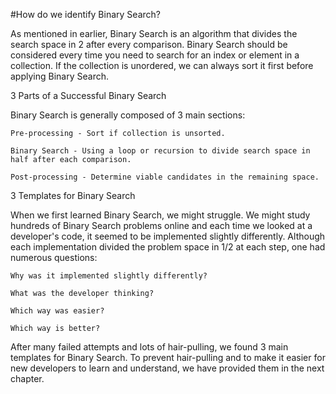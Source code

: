 #How do we identify Binary Search?

As mentioned in earlier, Binary Search is an algorithm that divides the search space in 2 after every comparison. Binary Search should be considered every time you need to search for an index or element in a collection. If the collection is unordered, we can always sort it first before applying Binary Search.



3 Parts of a Successful Binary Search

Binary Search is generally composed of 3 main sections:

    Pre-processing - Sort if collection is unsorted.

    Binary Search - Using a loop or recursion to divide search space in half after each comparison.

    Post-processing - Determine viable candidates in the remaining space.



3 Templates for Binary Search

When we first learned Binary Search, we might struggle. We might study hundreds of Binary Search problems online and each time we looked at a developer's code, it seemed to be implemented slightly differently. Although each implementation divided the problem space in 1/2 at each step, one had numerous questions:

    Why was it implemented slightly differently?

    What was the developer thinking?

    Which way was easier?

    Which way is better?

After many failed attempts and lots of hair-pulling, we found 3 main templates for Binary Search. To prevent hair-pulling and to make it easier for new developers to learn and understand, we have provided them in the next chapter.